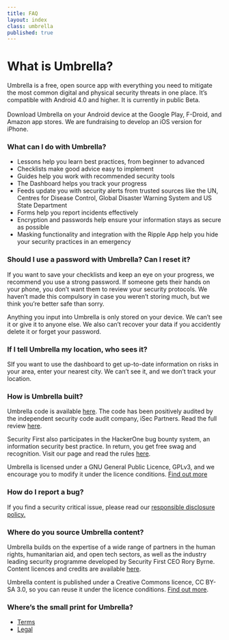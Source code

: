 ```yaml
---
title: FAQ
layout: index
class: umbrella
published: true
---
```

<div class="intro">
  <div class="container">
    <div class="row">
      <div class="col-lg-12 col-md-12">
        <div class="d-none d-lg-block spacer-top100"></div>
        <h1 class="">What is Umbrella?</h1>
        <div class="home-description spacer-bottom100">Umbrella is a free, open source app with everything you need to mitigate the most common digital and physical security threats in one place. It’s compatible with Android 4.0 and higher. It is currently in public Beta. <br><br>
Download Umbrella on your Android device at the Google Play, F-Droid, and Amazon app stores. We are fundraising to develop an iOS version for iPhone. 
</div>		
      </div>
    </div>
  </div>
</div>
<div class="container">
	<div class="row spacer-top100">
		<div class="col-8 offset-lg-2 spacer-bottom30">
			<h3 class="green">What can I do with Umbrella?</h3>
			<ul>
				<li>Lessons help you learn best practices, from beginner to advanced</li>
				<li>Checklists make good advice easy to implement</li>
				<li>Guides help you work with recommended security tools</li>
				<li>The Dashboard helps you track your progress</li>
				<li>Feeds update you with security alerts from trusted sources like the UN, Centres for Disease Control, Global Disaster Warning System and US State Department</li>
				<li>Forms help you report incidents effectively</li>
				<li>Encryption and passwords help ensure your information stays as secure as possible</li>
				<li>Masking functionality and integration with the Ripple App help you hide your security practices in an emergency</li>
			</ul>
		</div>
	</div>
	<div class="row">
		<div class="col-8 offset-lg-2 spacer-bottom30">
			<h3 class="green">Should I use a password with Umbrella? Can I reset it? </h3>
			<p>If you want to save your checklists and keep an eye on your progress, we recommend you use a strong password. If someone gets their hands on your phone, you don’t want them to review your security protocols. We haven’t made this compulsory in case you weren’t storing much, but we think you’re better safe than sorry.</p>
			<p>Anything you input into Umbrella is only stored on your device. We can’t see it or give it to anyone else. We also can’t recover your data if you accidently delete it or forget your password.</p>
		</div>
	</div>
	<div class="row">
		<div class="col-8 offset-lg-2 spacer-bottom30">
			<h3 class="green">If I tell Umbrella my location, who sees it?</h3>
			<p>SIf you want to use the dashboard to get up-to-date information on risks in your area, enter your nearest city. We can’t see it, and we don’t track your location.</p>
		</div>
	</div>
	<div class="row">
		<div class="col-8 offset-lg-2 spacer-bottom30">
			<h3 class="green">How is Umbrella built?</h3>
			<p>Umbrella code is available <a href="https://github.com/securityfirst/Umbrella_android">here</a>. The code has been positively audited by the independent security code audit company, iSec Partners. Read the full review <a href="https://www.nccgroup.trust/uk/our-research/security-first-umbrella/">here</a>.</p>
			<p>Security First also participates in the HackerOne bug bounty system, an information security best practice. In return, you get free swag and recognition. Visit our page and read the rules <a href="https://hackerone.com/security_first">here</a>.</p>
			<p>Umbrella is licensed under a GNU General Public Licence, GPLv3, and we encourage you to modify it under the licence conditions. <a href="https://www.gnu.org/licenses/gpl-3.0.en.html">Find out more</a></p>
		</div>
	</div>
	<div class="row">
		<div class="col-8 offset-lg-2 spacer-bottom30">
			<h3 class="green">How do I report a bug?</h3>
			<p>If you find a security critical issue, please read our <a href="https://secfirst.org/legal.html">responsible disclosure policy.</a></p>
		</div>
	</div>
	<div class="row">
		<div class="col-8 offset-lg-2 spacer-bottom30">
			<h3 class="green">Where do you source Umbrella content?</h3>
			<p>Umbrella builds on the expertise of a wide range of partners in the human rights, humanitarian aid, and open tech sectors, as well as the industry leading security programme developed by Security First CEO Rory Byrne. Content licences and credits are available <a href="https://github.com/securityfirst/Umbrella_content"> here</a>.</p>
			<p>Umbrella content is published under a Creative Commons licence, CC BY-SA 3.0, so you can reuse it under the licence conditions. <a href="https://creativecommons.org/licenses/by-sa/3.0/"> Find out more</a>.</p>
		</div>
	</div>
	<div class="row spacer-bottom100">
		<div class="col-8 offset-lg-2">
			<h3 class="green">Where’s the small print for Umbrella?</h3>
			<ul>
				<li><a href="https://secfirst.org/terms.html">Terms</a></li>
				<li><a href="https://secfirst.org/legal.html">Legal</a></li>
			</ul> 
		</div>
	</div>
</div>
